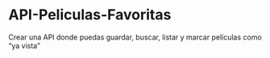 # API-Peliculas-Favoritas
Crear una API donde puedas guardar, buscar, listar y marcar películas como “ya vista”
